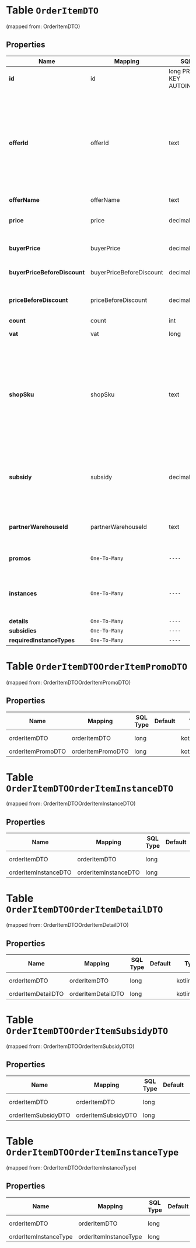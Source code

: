 
# Table `OrderItemDTO`
(mapped from: OrderItemDTO)

## Properties
Name | Mapping | SQL Type | Default | Type | Description | Notes
---- | ------- | -------- | ------- | ---- | ----------- | -----
**id** | id | long PRIMARY KEY AUTOINCREMENT |  | **kotlin.Long** | Идентификатор товара в заказе.  Позволяет идентифицировать товар в рамках данного заказа.  |  [optional]
**offerId** | offerId | text |  | **kotlin.String** | Ваш SKU — идентификатор товара в вашей системе.  Разрешена любая последовательность длиной до 255 знаков.  Правила использования SKU:  * У каждого товара SKU должен быть свой.  * SKU товара нельзя менять — можно только удалить товар и добавить заново с новым SKU.  * Уже заданный SKU нельзя освободить и использовать заново для другого товара. Каждый товар должен получать новый идентификатор, до того никогда не использовавшийся в вашем каталоге.  [Что такое SKU и как его назначать](https://yandex.ru/support/marketplace/assortment/add/index.html#fields)  |  [optional]
**offerName** | offerName | text |  | **kotlin.String** | Название товара. |  [optional]
**price** | price | decimal |  | [**java.math.BigDecimal**](java.math.BigDecimal.md) | Цена на товар в валюте заказа без учета вознаграждения партнеру за скидки по промокодам, купонам и акциям (параметр &#x60;subsidies&#x60;).  |  [optional]
**buyerPrice** | buyerPrice | decimal |  | [**java.math.BigDecimal**](java.math.BigDecimal.md) | Цена на товар в валюте покупателя. В цене уже учтены скидки по:  * акциям; * купонам; * промокодам.  |  [optional]
**buyerPriceBeforeDiscount** | buyerPriceBeforeDiscount | decimal |  | [**java.math.BigDecimal**](java.math.BigDecimal.md) | Стоимость товара в валюте покупателя до применения скидок по:  * акциям; * купонам; * промокодам.  |  [optional]
**priceBeforeDiscount** | priceBeforeDiscount | decimal |  | [**java.math.BigDecimal**](java.math.BigDecimal.md) | {% note warning \&quot;\&quot; %}  Этот параметр устарел.  {% endnote %}  Стоимость товара в валюте магазина до применения скидок.  |  [optional]
**count** | count | int |  | **kotlin.Int** | Количество единиц товара. |  [optional]
**vat** | vat | long |  | [**OrderVatType**](OrderVatType.md) |  |  [optional] [foreignkey]
**shopSku** | shopSku | text |  | **kotlin.String** | Ваш SKU — идентификатор товара в вашей системе.  Разрешена любая последовательность длиной до 255 знаков.  Правила использования SKU:  * У каждого товара SKU должен быть свой.  * SKU товара нельзя менять — можно только удалить товар и добавить заново с новым SKU.  * Уже заданный SKU нельзя освободить и использовать заново для другого товара. Каждый товар должен получать новый идентификатор, до того никогда не использовавшийся в вашем каталоге.  [Что такое SKU и как его назначать](https://yandex.ru/support/marketplace/assortment/add/index.html#fields)  |  [optional]
**subsidy** | subsidy | decimal |  | [**java.math.BigDecimal**](java.math.BigDecimal.md) | {% note warning \&quot;\&quot; %}  Этот параметр устарел. Вместо него используйте &#x60;subsidies&#x60;.  {% endnote %}  Общее вознаграждение партнеру за DBS-доставку и все скидки на товар:  * по промокодам; * по купонам; * по баллам Плюса; * по акциям.  Передается в валюте заказа.  |  [optional]
**partnerWarehouseId** | partnerWarehouseId | text |  | **kotlin.String** | {% note warning \&quot;\&quot; %}  Этот параметр устарел. Не используйте его.  {% endnote %}  Идентификатор склада в системе партнера, на который сформирован заказ.  |  [optional]
**promos** | `One-To-Many` | `----` | `----`  | [**kotlin.Array&lt;OrderItemPromoDTO&gt;**](OrderItemPromoDTO.md) | Информация о вознаграждениях партнеру за скидки на товар по промокодам, купонам и акциям. |  [optional]
**instances** | `One-To-Many` | `----` | `----`  | [**kotlin.Array&lt;OrderItemInstanceDTO&gt;**](OrderItemInstanceDTO.md) | Информация о маркировке единиц товара.  Возвращаются данные для маркировки, переданные в запросе [PUT campaigns/{campaignId}/orders/{orderId}/cis](../../reference/orders/provideOrderItemCis.md).  Если магазин еще не передавал коды для этого заказа, &#x60;instances&#x60; отсутствует.  |  [optional]
**details** | `One-To-Many` | `----` | `----`  | [**kotlin.Array&lt;OrderItemDetailDTO&gt;**](OrderItemDetailDTO.md) | Информация об удалении товара из заказа.  |  [optional]
**subsidies** | `One-To-Many` | `----` | `----`  | [**kotlin.Array&lt;OrderItemSubsidyDTO&gt;**](OrderItemSubsidyDTO.md) | Список субсидий по типам. |  [optional]
**requiredInstanceTypes** | `One-To-Many` | `----` | `----`  | [**kotlin.Array&lt;OrderItemInstanceType&gt;**](OrderItemInstanceType.md) | Список необходимых маркировок товара. |  [optional]














# **Table `OrderItemDTOOrderItemPromoDTO`**
(mapped from: OrderItemDTOOrderItemPromoDTO)

## Properties
Name | Mapping | SQL Type | Default | Type | Description | Notes
---- | ------- | -------- | ------- | ---- | ----------- | -----
orderItemDTO | orderItemDTO | long | | kotlin.Long | Primary Key | *one*
orderItemPromoDTO | orderItemPromoDTO | long | | kotlin.Long | Foreign Key | *many*



# **Table `OrderItemDTOOrderItemInstanceDTO`**
(mapped from: OrderItemDTOOrderItemInstanceDTO)

## Properties
Name | Mapping | SQL Type | Default | Type | Description | Notes
---- | ------- | -------- | ------- | ---- | ----------- | -----
orderItemDTO | orderItemDTO | long | | kotlin.Long | Primary Key | *one*
orderItemInstanceDTO | orderItemInstanceDTO | long | | kotlin.Long | Foreign Key | *many*



# **Table `OrderItemDTOOrderItemDetailDTO`**
(mapped from: OrderItemDTOOrderItemDetailDTO)

## Properties
Name | Mapping | SQL Type | Default | Type | Description | Notes
---- | ------- | -------- | ------- | ---- | ----------- | -----
orderItemDTO | orderItemDTO | long | | kotlin.Long | Primary Key | *one*
orderItemDetailDTO | orderItemDetailDTO | long | | kotlin.Long | Foreign Key | *many*



# **Table `OrderItemDTOOrderItemSubsidyDTO`**
(mapped from: OrderItemDTOOrderItemSubsidyDTO)

## Properties
Name | Mapping | SQL Type | Default | Type | Description | Notes
---- | ------- | -------- | ------- | ---- | ----------- | -----
orderItemDTO | orderItemDTO | long | | kotlin.Long | Primary Key | *one*
orderItemSubsidyDTO | orderItemSubsidyDTO | long | | kotlin.Long | Foreign Key | *many*



# **Table `OrderItemDTOOrderItemInstanceType`**
(mapped from: OrderItemDTOOrderItemInstanceType)

## Properties
Name | Mapping | SQL Type | Default | Type | Description | Notes
---- | ------- | -------- | ------- | ---- | ----------- | -----
orderItemDTO | orderItemDTO | long | | kotlin.Long | Primary Key | *one*
orderItemInstanceType | orderItemInstanceType | long | | kotlin.Long | Foreign Key | *many*



